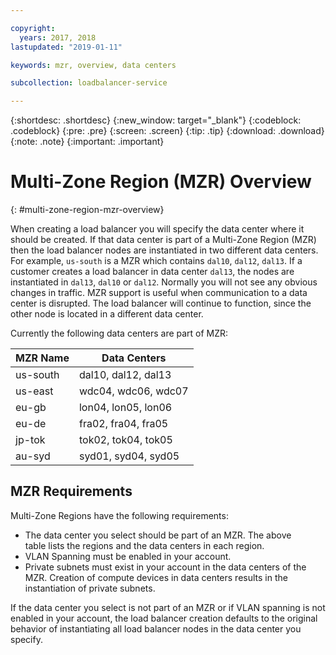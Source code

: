 ```yaml
---

copyright:
  years: 2017, 2018
lastupdated: "2019-01-11"

keywords: mzr, overview, data centers

subcollection: loadbalancer-service

---
```


{:shortdesc: .shortdesc}
{:new_window: target="_blank"}
{:codeblock: .codeblock}
{:pre: .pre}
{:screen: .screen}
{:tip: .tip}
{:download: .download}
{:note: .note}
{:important: .important}

# Multi-Zone Region (MZR) Overview
{: #multi-zone-region-mzr-overview}

When creating a load balancer you will specify the data center where it should be created. If that data center is part of a Multi-Zone Region (MZR) then the load balancer nodes are instantiated in two different data centers. For example, `us-south` is a MZR which contains `dal10`, `dal12`, `dal13`. If a customer creates a load balancer in data center `dal13`, the nodes are instantiated in `dal13`, `dal10` or `dal12`. Normally you will not see any obvious changes in traffic. MZR support is useful when communication to a data center is disrupted. The load balancer will continue to function, since the other node is located in a different data center.

Currently the following data centers are part of MZR:

| MZR Name | Data Centers |
| ---------|--------------|
| us-south | dal10, dal12, dal13 |
| us-east | wdc04, wdc06, wdc07 |
| eu-gb | lon04, lon05, lon06 |
| eu-de | fra02, fra04, fra05 |
| jp-tok | tok02, tok04, tok05 |
| au-syd | syd01, syd04, syd05 |


## MZR Requirements
Multi-Zone Regions have the following requirements:
* The data center you select should be part of an MZR. The above table lists the regions and the data centers in each region.
* VLAN Spanning must be enabled in your account.
* Private subnets must exist in your account in the data centers of the MZR. Creation of compute devices in data centers results in the instantiation of private subnets.

If the data center you select is not part of an MZR or if VLAN spanning is not enabled in your account, the load balancer creation defaults to the original behavior of instantiating all load balancer nodes in the data center you specify.
